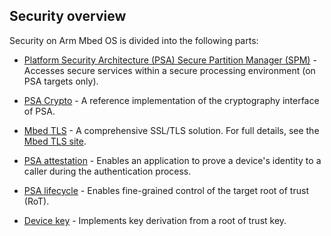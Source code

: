 ## Security overview

Security on Arm Mbed OS is divided into the following parts:

- [Platform Security Architecture (PSA) Secure Partition Manager (SPM)](../apis/spm-apis.html) - Accesses secure services within a secure processing environment (on PSA targets only).

- [PSA Crypto](../apis/psa-crypto.html) - A reference implementation of the cryptography interface of PSA.

- [Mbed TLS](../apis/tls.html) - A comprehensive SSL/TLS solution. For full details, see the [Mbed TLS site](https://tls.mbed.org/).

- [PSA attestation](../apis/psa-attestation.html) - Enables an application to prove a device's identity to a caller during the authentication process.

- [PSA lifecycle](../apis/lifecycle/psa-lifecycle.html) - Enables fine-grained control of the target root of trust (RoT).

- [Device key](../apis/DeviceKey.html) - Implements key derivation from a root of trust key.
